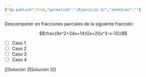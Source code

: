 ```yaml
---
{"dg-publish":true,"permalink":"/Ejercicio 3/","noteIcon":""}
---
```



Descomponer en fracciones parciales de la siguiente fracción:


$$\frac{9x^2+34x+14}{(x+2)(x^2-x-12)}$$

- [ ] Caso 1
- [ ] Caso 2
- [ ] Caso 3
- [ ] Caso 4

[[Solución 3\|Solución 3]]

